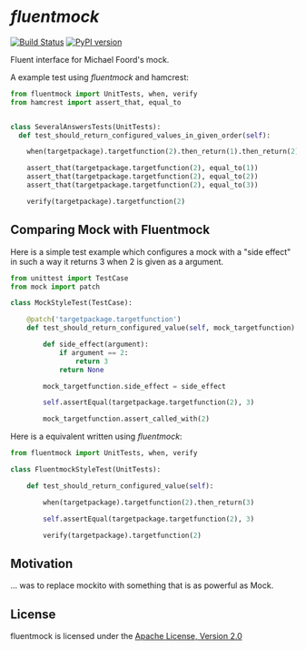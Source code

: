 # *fluentmock*
[![Build Status](https://travis-ci.org/aelgru/fluentmock.png?branch=master)](https://travis-ci.org/aelgru/fluentmock)
[![PyPI version](https://badge.fury.io/py/fluentmock.png)](http://badge.fury.io/py/fluentmock)

Fluent interface for Michael Foord's mock.

A example test using _fluentmock_ and hamcrest:
```python
from fluentmock import UnitTests, when, verify
from hamcrest import assert_that, equal_to


class SeveralAnswersTests(UnitTests):
  def test_should_return_configured_values_in_given_order(self):

    when(targetpackage).targetfunction(2).then_return(1).then_return(2).then_return(3)

    assert_that(targetpackage.targetfunction(2), equal_to(1))
    assert_that(targetpackage.targetfunction(2), equal_to(2))
    assert_that(targetpackage.targetfunction(2), equal_to(3))

    verify(targetpackage).targetfunction(2)
```

## Comparing Mock with Fluentmock

Here is a simple test example which configures a mock with a "side effect" in such a way it returns 3 when 2 is given
as a argument.
```python
from unittest import TestCase
from mock import patch

class MockStyleTest(TestCase):

    @patch('targetpackage.targetfunction')
    def test_should_return_configured_value(self, mock_targetfunction):

        def side_effect(argument):
            if argument == 2:
                return 3
            return None

        mock_targetfunction.side_effect = side_effect

        self.assertEqual(targetpackage.targetfunction(2), 3)

        mock_targetfunction.assert_called_with(2)
```

Here is a equivalent written using _fluentmock_:
```python
from fluentmock import UnitTests, when, verify

class FluentmockStyleTest(UnitTests):

    def test_should_return_configured_value(self):

        when(targetpackage).targetfunction(2).then_return(3)

        self.assertEqual(targetpackage.targetfunction(2), 3)

        verify(targetpackage).targetfunction(2)
```

## Motivation

... was to replace mockito with something that is as powerful as Mock.

## License

fluentmock is licensed under the
[Apache License, Version 2.0](https://raw.github.com/aelgru/fluentmock/master/src/main/python/fluentmock/LICENSE.txt)
